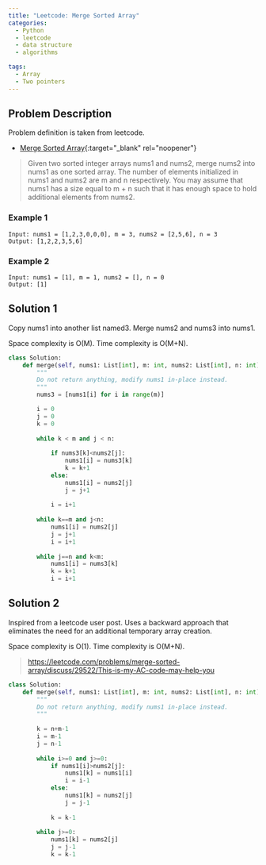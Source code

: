 ```yaml
---
title: "Leetcode: Merge Sorted Array"
categories:
  - Python
  - leetcode
  - data structure
  - algorithms

tags:
  - Array
  - Two pointers
---
```


## Problem Description

Problem definition is taken from leetcode. 
- [Merge Sorted Array](https://leetcode.com/problems/merge-sorted-array/ "Go to leetcode"){:target="_blank" rel="noopener"}

> Given two sorted integer arrays nums1 and nums2, merge nums2 into nums1 as one sorted array.
> The number of elements initialized in nums1 and nums2 are m and n respectively. You may assume that nums1 has a size equal to m + n such that it has enough space to hold additional elements from nums2.

### Example 1
```
Input: nums1 = [1,2,3,0,0,0], m = 3, nums2 = [2,5,6], n = 3
Output: [1,2,2,3,5,6]
```

### Example 2
```
Input: nums1 = [1], m = 1, nums2 = [], n = 0
Output: [1]
```


## Solution 1
Copy nums1 into another list named3. Merge nums2 and nums3 into nums1.

Space complexity is O(M). 
Time complexity is O(M+N).

```python
class Solution:
    def merge(self, nums1: List[int], m: int, nums2: List[int], n: int) -> None:
        """
        Do not return anything, modify nums1 in-place instead.
        """
        nums3 = [nums1[i] for i in range(m)]

        i = 0
        j = 0
        k = 0
        
        while k < m and j < n:
            
            if nums3[k]<nums2[j]:
                nums1[i] = nums3[k]
                k = k+1
            else:
                nums1[i] = nums2[j]
                j = j+1
            
            i = i+1
        
        while k==m and j<n: 
            nums1[i] = nums2[j]
            j = j+1
            i = i+1
            
        while j==n and k<m: 
            nums1[i] = nums3[k]
            k = k+1
            i = i+1
```

## Solution 2

Inspired from a leetcode user post. Uses a backward approach that eliminates the need for an additional temporary array creation.

Space complexity is O(1).
Time complexity is O(M+N).

> https://leetcode.com/problems/merge-sorted-array/discuss/29522/This-is-my-AC-code-may-help-you

```python
class Solution:
    def merge(self, nums1: List[int], m: int, nums2: List[int], n: int) -> None:
        """
        Do not return anything, modify nums1 in-place instead.
        """
        
        k = n+m-1
        i = m-1
        j = n-1
        
        while i>=0 and j>=0:
            if nums1[i]>nums2[j]:
                nums1[k] = nums1[i]
                i = i-1
            else:
                nums1[k] = nums2[j]
                j = j-1
            
            k = k-1
        
        while j>=0:
            nums1[k] = nums2[j]
            j = j-1
            k = k-1
```